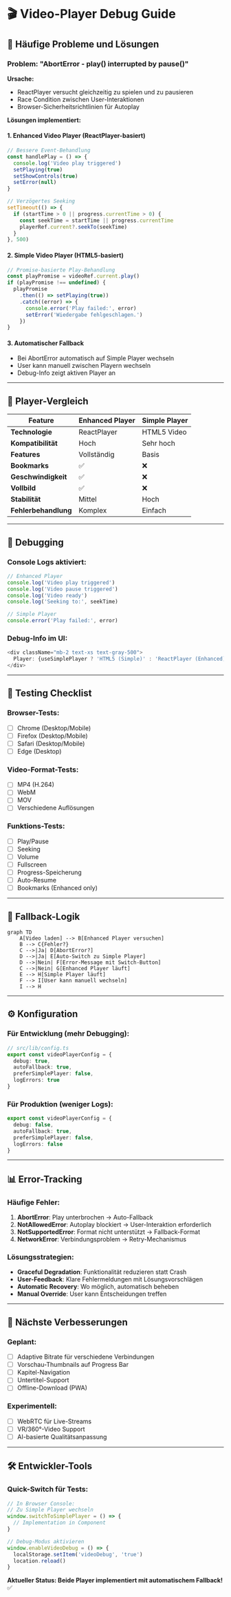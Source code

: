 # 🎬 Video-Player Debug Guide

## 🚨 Häufige Probleme und Lösungen

### Problem: "AbortError - play() interrupted by pause()"

**Ursache:**
- ReactPlayer versucht gleichzeitig zu spielen und zu pausieren
- Race Condition zwischen User-Interaktionen
- Browser-Sicherheitsrichtlinien für Autoplay

**Lösungen implementiert:**

#### 1. **Enhanced Video Player** (ReactPlayer-basiert)
```typescript
// Bessere Event-Behandlung
const handlePlay = () => {
  console.log('Video play triggered')
  setPlaying(true)
  setShowControls(true)
  setError(null)
}

// Verzögertes Seeking
setTimeout(() => {
  if (startTime > 0 || progress.currentTime > 0) {
    const seekTime = startTime || progress.currentTime
    playerRef.current?.seekTo(seekTime)
  }
}, 500)
```

#### 2. **Simple Video Player** (HTML5-basiert)
```typescript
// Promise-basierte Play-Behandlung
const playPromise = videoRef.current.play()
if (playPromise !== undefined) {
  playPromise
    .then(() => setPlaying(true))
    .catch((error) => {
      console.error('Play failed:', error)
      setError('Wiedergabe fehlgeschlagen.')
    })
}
```

#### 3. **Automatischer Fallback**
- Bei AbortError automatisch auf Simple Player wechseln
- User kann manuell zwischen Playern wechseln
- Debug-Info zeigt aktiven Player an

---

## 🔧 Player-Vergleich

| Feature | Enhanced Player | Simple Player |
|---------|----------------|---------------|
| **Technologie** | ReactPlayer | HTML5 Video |
| **Kompatibilität** | Hoch | Sehr hoch |
| **Features** | Vollständig | Basis |
| **Bookmarks** | ✅ | ❌ |
| **Geschwindigkeit** | ✅ | ❌ |
| **Vollbild** | ✅ | ❌ |
| **Stabilität** | Mittel | Hoch |
| **Fehlerbehandlung** | Komplex | Einfach |

---

## 🐛 Debugging

### Console Logs aktiviert:
```javascript
// Enhanced Player
console.log('Video play triggered')
console.log('Video pause triggered')
console.log('Video ready')
console.log('Seeking to:', seekTime)

// Simple Player
console.error('Play failed:', error)
```

### Debug-Info im UI:
```typescript
<div className="mb-2 text-xs text-gray-500">
  Player: {useSimplePlayer ? 'HTML5 (Simple)' : 'ReactPlayer (Enhanced)'}
</div>
```

---

## 🚀 Testing Checklist

### Browser-Tests:
- [ ] Chrome (Desktop/Mobile)
- [ ] Firefox (Desktop/Mobile)
- [ ] Safari (Desktop/Mobile)
- [ ] Edge (Desktop)

### Video-Format-Tests:
- [ ] MP4 (H.264)
- [ ] WebM
- [ ] MOV
- [ ] Verschiedene Auflösungen

### Funktions-Tests:
- [ ] Play/Pause
- [ ] Seeking
- [ ] Volume
- [ ] Fullscreen
- [ ] Progress-Speicherung
- [ ] Auto-Resume
- [ ] Bookmarks (Enhanced only)

---

## 🔄 Fallback-Logik

```mermaid
graph TD
    A[Video laden] --> B[Enhanced Player versuchen]
    B --> C{Fehler?}
    C -->|Ja| D[AbortError?]
    D -->|Ja| E[Auto-Switch zu Simple Player]
    D -->|Nein| F[Error-Message mit Switch-Button]
    C -->|Nein| G[Enhanced Player läuft]
    E --> H[Simple Player läuft]
    F --> I[User kann manuell wechseln]
    I --> H
```

---

## ⚙️ Konfiguration

### Für Entwicklung (mehr Debugging):
```typescript
// src/lib/config.ts
export const videoPlayerConfig = {
  debug: true,
  autoFallback: true,
  preferSimplePlayer: false,
  logErrors: true
}
```

### Für Produktion (weniger Logs):
```typescript
export const videoPlayerConfig = {
  debug: false,
  autoFallback: true,
  preferSimplePlayer: false,
  logErrors: false
}
```

---

## 📊 Error-Tracking

### Häufige Fehler:
1. **AbortError**: Play unterbrochen → Auto-Fallback
2. **NotAllowedError**: Autoplay blockiert → User-Interaktion erforderlich
3. **NotSupportedError**: Format nicht unterstützt → Fallback-Format
4. **NetworkError**: Verbindungsproblem → Retry-Mechanismus

### Lösungsstrategien:
- **Graceful Degradation**: Funktionalität reduzieren statt Crash
- **User-Feedback**: Klare Fehlermeldungen mit Lösungsvorschlägen
- **Automatic Recovery**: Wo möglich, automatisch beheben
- **Manual Override**: User kann Entscheidungen treffen

---

## 🎯 Nächste Verbesserungen

### Geplant:
- [ ] Adaptive Bitrate für verschiedene Verbindungen
- [ ] Vorschau-Thumbnails auf Progress Bar
- [ ] Kapitel-Navigation
- [ ] Untertitel-Support
- [ ] Offline-Download (PWA)

### Experimentell:
- [ ] WebRTC für Live-Streams
- [ ] VR/360°-Video Support
- [ ] AI-basierte Qualitätsanpassung

---

## 🛠️ Entwickler-Tools

### Quick-Switch für Tests:
```javascript
// In Browser Console:
// Zu Simple Player wechseln
window.switchToSimplePlayer = () => {
  // Implementation in Component
}

// Debug-Modus aktivieren
window.enableVideoDebug = () => {
  localStorage.setItem('videoDebug', 'true')
  location.reload()
}
```

**Aktueller Status: Beide Player implementiert mit automatischem Fallback!** ✅
